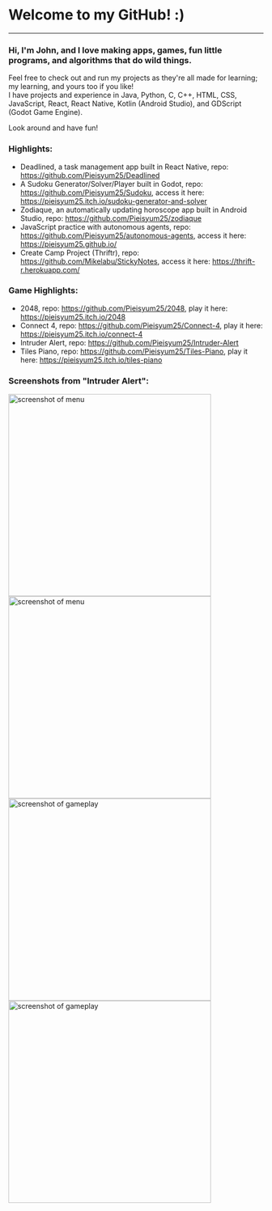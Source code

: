# Welcome to my GitHub! :)
---

### Hi, I'm John, and I love making apps, games, fun little programs, and algorithms that do wild things.  
Feel free to check out and run my projects as they're all made for learning; my learning, and yours too if you like!  
I have projects and experience in Java, Python, C, C++, HTML, CSS, JavaScript, React, React Native, Kotlin (Android Studio), and GDScript (Godot Game Engine).

Look around and have fun!

### Highlights:
- Deadlined, a task management app built in React Native, repo: https://github.com/Pieisyum25/Deadlined
- A Sudoku Generator/Solver/Player built in Godot, repo: https://github.com/Pieisyum25/Sudoku, access it here: https://pieisyum25.itch.io/sudoku-generator-and-solver
- Zodiaque, an automatically updating horoscope app built in Android Studio, repo: https://github.com/Pieisyum25/zodiaque
- JavaScript practice with autonomous agents, repo: https://github.com/Pieisyum25/autonomous-agents, access it here: https://pieisyum25.github.io/
- Create Camp Project (Thriftr), repo: https://github.com/Mikelabu/StickyNotes, access it here: https://thrift-r.herokuapp.com/

### Game Highlights:
- 2048, repo: https://github.com/Pieisyum25/2048, play it here: https://pieisyum25.itch.io/2048
- Connect 4, repo: https://github.com/Pieisyum25/Connect-4, play it here: https://pieisyum25.itch.io/connect-4
- Intruder Alert, repo: https://github.com/Pieisyum25/Intruder-Alert
- Tiles Piano, repo: https://github.com/Pieisyum25/Tiles-Piano, play it here: https://pieisyum25.itch.io/tiles-piano

### Screenshots from "Intruder Alert":
<p float="left">
  <img src="https://user-images.githubusercontent.com/80517108/132337852-8cd1f973-a9d5-4625-8f8b-95301a48c0d0.JPG" alt="screenshot of menu" width="400"/>
  <img src="https://user-images.githubusercontent.com/80517108/132337864-765ca823-713d-4f55-b68a-d6a7510682d1.JPG" alt="screenshot of menu" width="400"/>
  <br>
  <img src="https://user-images.githubusercontent.com/80517108/132338367-8457a9a9-88ee-40fa-840a-6d1087b1fc22.JPG" alt="screenshot of gameplay" width="400"/>
  <img src="https://user-images.githubusercontent.com/80517108/132338323-0a4a4bb0-da35-4664-81ca-f10d90f660d6.JPG" alt="screenshot of gameplay" width="400"/>
</p>

<!---
Pieisyum25/Pieisyum25 is a ✨ special ✨ repository because its `README.md` (this file) appears on your GitHub profile.
You can click the Preview link to take a look at your changes.
--->
